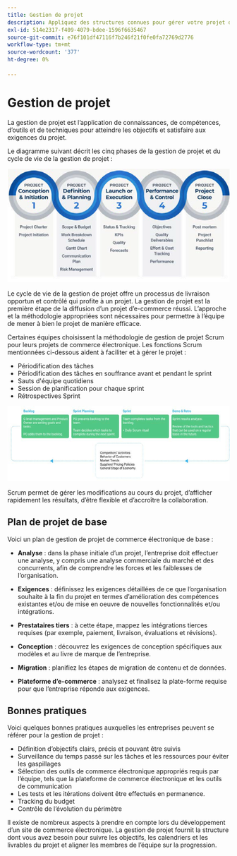 ```yaml
---
title: Gestion de projet
description: Appliquez des structures connues pour gérer votre projet de commerce électronique.
exl-id: 514e2317-f409-4079-bdee-1596f6635467
source-git-commit: e76f101df47116f7b246f21f0fe0fa72769d2776
workflow-type: tm+mt
source-wordcount: '377'
ht-degree: 0%

---
```


# Gestion de projet

La gestion de projet est l’application de connaissances, de compétences, d’outils et de techniques pour atteindre les objectifs et satisfaire aux exigences du projet.

Le diagramme suivant décrit les cinq phases de la gestion de projet et du cycle de vie de la gestion de projet :

![ Diagramme de cycle de vie de la gestion de projet ](../../assets/playbooks/project-management-lifecycle.png)

Le cycle de vie de la gestion de projet offre un processus de livraison opportun et contrôlé qui profite à un projet. La gestion de projet est la première étape de la diffusion d’un projet d’e-commerce réussi. L’approche et la méthodologie appropriées sont nécessaires pour permettre à l’équipe de mener à bien le projet de manière efficace.


Certaines équipes choisissent la méthodologie de gestion de projet Scrum pour leurs projets de commerce électronique. Les fonctions Scrum mentionnées ci-dessous aident à faciliter et à gérer le projet :

- Périodification des tâches
- Périodification des tâches en souffrance avant et pendant le sprint
- Sauts d&#39;équipe quotidiens
- Session de planification pour chaque sprint
- Rétrospectives Sprint

![Diagramme de cycle de vie agile à crum](../../assets/playbooks/scrum-lifecycle.png)

Scrum permet de gérer les modifications au cours du projet, d’afficher rapidement les résultats, d’être flexible et d’accroître la collaboration.

## Plan de projet de base

Voici un plan de gestion de projet de commerce électronique de base :

- **Analyse** : dans la phase initiale d’un projet, l’entreprise doit effectuer une analyse, y compris une analyse commerciale du marché et des concurrents, afin de comprendre les forces et les faiblesses de l’organisation.

- **Exigences** : définissez les exigences détaillées de ce que l’organisation souhaite à la fin du projet en termes d’amélioration des compétences existantes et/ou de mise en oeuvre de nouvelles fonctionnalités et/ou intégrations.

- **Prestataires tiers** : à cette étape, mappez les intégrations tierces requises (par exemple, paiement, livraison, évaluations et révisions).

- **Conception** : découvrez les exigences de conception spécifiques aux modèles et au livre de marque de l’entreprise.

- **Migration** : planifiez les étapes de migration de contenu et de données.

- **Plateforme d’e-commerce** : analysez et finalisez la plate-forme requise pour que l’entreprise réponde aux exigences.

## Bonnes pratiques

Voici quelques bonnes pratiques auxquelles les entreprises peuvent se référer pour la gestion de projet :

- Définition d’objectifs clairs, précis et pouvant être suivis
- Surveillance du temps passé sur les tâches et les ressources pour éviter les gaspillages
- Sélection des outils de commerce électronique appropriés requis par l’équipe, tels que la plateforme de commerce électronique et les outils de communication
- Les tests et les itérations doivent être effectués en permanence.
- Tracking du budget
- Contrôle de l’évolution du périmètre

Il existe de nombreux aspects à prendre en compte lors du développement d’un site de commerce électronique. La gestion de projet fournit la structure dont vous avez besoin pour suivre les objectifs, les calendriers et les livrables du projet et aligner les membres de l’équipe sur la progression.
